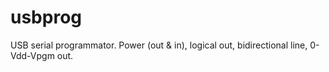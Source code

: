 # usbprog
USB serial programmator. Power (out &amp; in), logical out, bidirectional line, 0-Vdd-Vpgm out.

